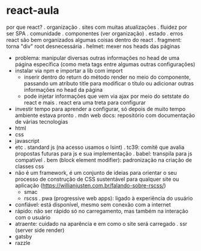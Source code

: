 # react-aula
por que react?
. organização
. sites com muitas atualizações
. fluidez por ser SPA
. comunidade
. componentes (ver organização)
. estado
. erros react são bem organizados
algumas coisas dentro do react
. fragment: torna  "div" root desnecessária
. helmet: mexer nos heads das páginas
  - problema:  manipular diversas outras informações no head de uma página específica (como meta tags entre algumas outras configurações)
  - instalar via npm e importar a lib com import
    * inserir dentro do return do método render no meio do componente, passando um atributo title para modificar o título
      ou adicionar outras informações no head da página
    * pode injetar informações que vem via ajax por meio do setstate do react
e mais
. react era uma treta para configurar
  - investir tempo para aprender a configurar, 
    só depois de muito tempo ambiente estava pronto
. mdn web docs: repositório com documentação de várias tecnologias
  - html
  - css
  - javascript
  - etc
. standard js (na acesso usamos o lsint)
. tc39: comitê que avalia propostas futuras para js e sua implementação
. babel: transpila para js compatível
. bem (block element modifier): padronização na criação de classes css
  - não é um framework, é um conjunto de ideias para orientar o seu processo 
    de construção de CSS sustentável para qualquer site ou aplicação (https://willianjusten.com.br/falando-sobre-rscss/)
    * smac
    * rscss
. pwa (progressive web apps): ligado à experiência do usuário
  - confiável: está disponível, mesmo sem conexão com a internet
  - rápido: não ser rápido só no carregamento, mas também na interação com o usuário
  - atraente: cuidado na aparência e em como o site será carregado
. ssr (server side render)
  - gatsby
  - razzle
